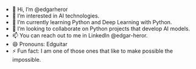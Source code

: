 - 👋 Hi, I’m @edgarheror
- 👀 I’m interested in AI technologies.
- 🌱 I’m currently learning Python and Deep Learning with Python.
- 💞️ I’m looking to collaborate on Python projects that develop AI models.
- 📫 You can reach out to me in LinkedIn @edgar-heror.
- 😄 Pronouns: Edguitar 
- ⚡ Fun fact: I am one of those ones that like to make possible the impossible. 

<!---
edgarheror/edgarheror is a ✨ special ✨ repository because its `README.md` (this file) appears on your GitHub profile.
You can click the Preview link to take a look at your changes.
--->
